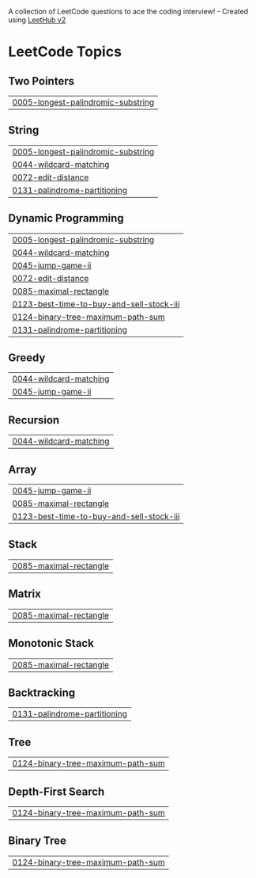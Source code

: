 A collection of LeetCode questions to ace the coding interview! - Created using [LeetHub v2](https://github.com/arunbhardwaj/LeetHub-2.0)
<!---LeetCode Topics Start-->
# LeetCode Topics
## Two Pointers
|  |
| ------- |
| [0005-longest-palindromic-substring](https://github.com/Suyash-VikramSingh/Leetcode/tree/master/0005-longest-palindromic-substring) |
## String
|  |
| ------- |
| [0005-longest-palindromic-substring](https://github.com/Suyash-VikramSingh/Leetcode/tree/master/0005-longest-palindromic-substring) |
| [0044-wildcard-matching](https://github.com/Suyash-VikramSingh/Leetcode/tree/master/0044-wildcard-matching) |
| [0072-edit-distance](https://github.com/Suyash-VikramSingh/Leetcode/tree/master/0072-edit-distance) |
| [0131-palindrome-partitioning](https://github.com/Suyash-VikramSingh/Leetcode/tree/master/0131-palindrome-partitioning) |
## Dynamic Programming
|  |
| ------- |
| [0005-longest-palindromic-substring](https://github.com/Suyash-VikramSingh/Leetcode/tree/master/0005-longest-palindromic-substring) |
| [0044-wildcard-matching](https://github.com/Suyash-VikramSingh/Leetcode/tree/master/0044-wildcard-matching) |
| [0045-jump-game-ii](https://github.com/Suyash-VikramSingh/Leetcode/tree/master/0045-jump-game-ii) |
| [0072-edit-distance](https://github.com/Suyash-VikramSingh/Leetcode/tree/master/0072-edit-distance) |
| [0085-maximal-rectangle](https://github.com/Suyash-VikramSingh/Leetcode/tree/master/0085-maximal-rectangle) |
| [0123-best-time-to-buy-and-sell-stock-iii](https://github.com/Suyash-VikramSingh/Leetcode/tree/master/0123-best-time-to-buy-and-sell-stock-iii) |
| [0124-binary-tree-maximum-path-sum](https://github.com/Suyash-VikramSingh/Leetcode/tree/master/0124-binary-tree-maximum-path-sum) |
| [0131-palindrome-partitioning](https://github.com/Suyash-VikramSingh/Leetcode/tree/master/0131-palindrome-partitioning) |
## Greedy
|  |
| ------- |
| [0044-wildcard-matching](https://github.com/Suyash-VikramSingh/Leetcode/tree/master/0044-wildcard-matching) |
| [0045-jump-game-ii](https://github.com/Suyash-VikramSingh/Leetcode/tree/master/0045-jump-game-ii) |
## Recursion
|  |
| ------- |
| [0044-wildcard-matching](https://github.com/Suyash-VikramSingh/Leetcode/tree/master/0044-wildcard-matching) |
## Array
|  |
| ------- |
| [0045-jump-game-ii](https://github.com/Suyash-VikramSingh/Leetcode/tree/master/0045-jump-game-ii) |
| [0085-maximal-rectangle](https://github.com/Suyash-VikramSingh/Leetcode/tree/master/0085-maximal-rectangle) |
| [0123-best-time-to-buy-and-sell-stock-iii](https://github.com/Suyash-VikramSingh/Leetcode/tree/master/0123-best-time-to-buy-and-sell-stock-iii) |
## Stack
|  |
| ------- |
| [0085-maximal-rectangle](https://github.com/Suyash-VikramSingh/Leetcode/tree/master/0085-maximal-rectangle) |
## Matrix
|  |
| ------- |
| [0085-maximal-rectangle](https://github.com/Suyash-VikramSingh/Leetcode/tree/master/0085-maximal-rectangle) |
## Monotonic Stack
|  |
| ------- |
| [0085-maximal-rectangle](https://github.com/Suyash-VikramSingh/Leetcode/tree/master/0085-maximal-rectangle) |
## Backtracking
|  |
| ------- |
| [0131-palindrome-partitioning](https://github.com/Suyash-VikramSingh/Leetcode/tree/master/0131-palindrome-partitioning) |
## Tree
|  |
| ------- |
| [0124-binary-tree-maximum-path-sum](https://github.com/Suyash-VikramSingh/Leetcode/tree/master/0124-binary-tree-maximum-path-sum) |
## Depth-First Search
|  |
| ------- |
| [0124-binary-tree-maximum-path-sum](https://github.com/Suyash-VikramSingh/Leetcode/tree/master/0124-binary-tree-maximum-path-sum) |
## Binary Tree
|  |
| ------- |
| [0124-binary-tree-maximum-path-sum](https://github.com/Suyash-VikramSingh/Leetcode/tree/master/0124-binary-tree-maximum-path-sum) |
<!---LeetCode Topics End-->